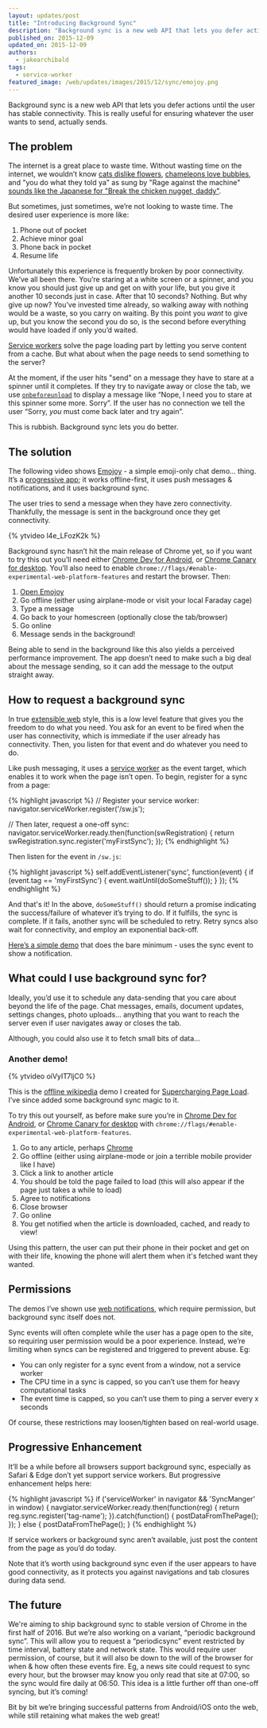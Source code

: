 ```yaml
---
layout: updates/post
title: "Introducing Background Sync"
description: "Background sync is a new web API that lets you defer actions until the user has stable connectivity. This is really useful for ensuring whatever the user wants to send, actually sends."
published_on: 2015-12-09
updated_on: 2015-12-09
authors:
  - jakearchibald
tags:
  - service-worker
featured_image: /web/updates/images/2015/12/sync/emojoy.png
---
```


<p class="intro">Background sync is a new web API that lets you defer actions until the user has stable connectivity. This is really useful for ensuring whatever the user wants to send, actually sends.</p>

## The problem

The internet is a great place to waste time. Without wasting time on the internet, we wouldn’t know <a href="https://www.youtube.com/watch?v=-Z4jx5VMw8M">cats dislike flowers</a>, <a href="https://www.youtube.com/watch?v=PrjkqW37n_k">chameleons love bubbles</a>, and "you do what they told ya" as sung by "Rage against the machine" <a href="https://youtu.be/W4BzJm4-Wo0?t=14s">sounds like the Japanese for "Break the chicken nugget, daddy"</a>.

But sometimes, just sometimes, we’re not looking to waste time. The desired user experience is more like:

1. Phone out of pocket
1. Achieve minor goal
1. Phone back in pocket
1. Resume life

Unfortunately this experience is frequently broken by poor connectivity. We’ve all been there. You’re staring at a white screen or a spinner, and you know you should just give up and get on with your life, but you give it another 10 seconds just in case. After that 10 seconds? Nothing. But why give up now? You’ve invested time already, so walking away with nothing would be a waste, so you carry on waiting. By this point you *want* to give up, but you know the second you do so, is the second before everything would have loaded if only you’d waited.

[Service workers](/web/updates/2015/11/app-shell) solve the page loading part by letting you serve content from a cache. But what about when the page needs to send something to the server?

At the moment, if the user hits "send" on a message they have to stare at a spinner until it completes. If they try to navigate away or close the tab, we use [`onbeforeunload`](https://developer.mozilla.org/en-US/docs/Web/API/WindowEventHandlers/onbeforeunload) to display a message like “Nope, I need you to stare at this spinner some more. Sorry”. If the user has no connection we tell the user “Sorry, *you* must come back later and try again”.

This is rubbish. Background sync lets you do better.

## The solution

The following video shows [Emojoy](https://jakearchibald-gcm.appspot.com) - a simple emoji-only chat demo… thing. It’s a [progressive app](https://infrequently.org/2015/06/progressive-apps-escaping-tabs-without-losing-our-soul/); it works offline-first, it uses push messages & notifications, and it uses background sync.

The user tries to send a message when they have zero connectivity. Thankfully, the message is sent in the background once they get connectivity.

{% ytvideo l4e_LFozK2k %}

Background sync hasn’t hit the main release of Chrome yet, so if you want to try this out you’ll need either [Chrome Dev for Android](https://play.google.com/store/apps/details?id=com.chrome.dev&hl=en), or [Chrome Canary for desktop](https://www.google.com/chrome/browser/canary.html). You’ll also need to enable `chrome://flags/#enable-experimental-web-platform-features` and restart the browser. Then:

1. [Open Emojoy](https://jakearchibald-gcm.appspot.com)
1. Go offline (either using airplane-mode or visit your local Faraday cage)
1. Type a message
1. Go back to your homescreen (optionally close the tab/browser)
1. Go online
1. Message sends in the background!

Being able to send in the background like this also yields a perceived performance improvement. The app doesn’t need to make such a big deal about the message sending, so it can add the message to the output straight away.

## How to request a background sync

In true [extensible web](https://extensiblewebmanifesto.org/) style, this is a low level feature that gives you the freedom to do what you need. You ask for an event to be fired when the user has connectivity, which is immediate if the user already has connectivity. Then, you listen for that event and do whatever you need to do.

Like push messaging, it uses a [service worker](http://www.html5rocks.com/en/tutorials/service-worker/introduction/) as the event target, which enables it to work when the page isn’t open. To begin, register for a sync from a page:

{% highlight javascript %}
// Register your service worker:
navigator.serviceWorker.register('/sw.js');

// Then later, request a one-off sync:
navigator.serviceWorker.ready.then(function(swRegistration) {
  return swRegistration.sync.register('myFirstSync');
});
{% endhighlight %}

Then listen for the event in `/sw.js`:

{% highlight javascript %}
self.addEventListener('sync', function(event) {
  if (event.tag == 'myFirstSync') {
    event.waitUntil(doSomeStuff());
  }
});
{% endhighlight %}

And that's it! In the above, `doSomeStuff()` should return a promise indicating the success/failure of whatever it’s trying to do. If it fulfills, the sync is complete. If it fails, another sync will be scheduled to retry. Retry syncs also wait for connectivity, and employ an exponential back-off.

[Here’s a simple demo](https://jakearchibald.github.io/isserviceworkerready/demos/sync/) that does the bare minimum - uses the sync event to show a notification.

## What could I use background sync for?

Ideally, you’d use it to schedule any data-sending that you care about beyond the life of the page. Chat messages, emails, document updates, settings changes, photo uploads… anything that you want to reach the server even if user navigates away or closes the tab.

Although, you could also use it to fetch small bits of data…

### Another demo!

{% ytvideo oiVyIT7ljC0 %}

This is the [offline wikipedia](https://wiki-offline.jakearchibald.com/) demo I created for [Supercharging Page Load](https://www.youtube.com/watch?v=d5_6yHixpsQ). I’ve since added some background sync magic to it.

To try this out yourself, as before make sure you’re in [Chrome Dev for Android](https://play.google.com/store/apps/details?id=com.chrome.dev&hl=en), or [Chrome Canary for desktop](https://www.google.com/chrome/browser/canary.html) with `chrome://flags/#enable-experimental-web-platform-features`.

1. Go to any article, perhaps [Chrome](https://wiki-offline.jakearchibald.com/wiki/Google_Chrome)
1. Go offline (either using airplane-mode or join a terrible mobile provider like I have)
1. Click a link to another article
1. You should be told the page failed to load (this will also appear if the page just takes a while to load)
1. Agree to notifications
1. Close browser
1. Go online
1. You get notified when the article is downloaded, cached, and ready to view!

Using this pattern, the user can put their phone in their pocket and get on with their life, knowing the phone will alert them when it's fetched want they wanted.

## Permissions

The demos I’ve shown use [web notifications](https://notifications.spec.whatwg.org/), which require permission, but background sync itself does not.

Sync events will often complete while the user has a page open to the site, so requiring user permission would be a poor experience. Instead, we’re limiting when syncs can be registered and triggered to prevent abuse. Eg:

* You can only register for a sync event from a window, not a service worker
* The CPU time in a sync is capped, so you can’t use them for heavy computational tasks
* The event time is capped, so you can’t use them to ping a server every x seconds

Of course, these restrictions may loosen/tighten based on real-world usage.

## Progressive Enhancement

It’ll be a while before all browsers support background sync, especially as Safari & Edge don’t yet support service workers. But progressive enhancement helps here:

{% highlight javascript %}
if ('serviceWorker' in navigator && 'SyncManger' in window) {
  navgiator.serviceWorker.ready.then(function(reg) {
    return reg.sync.register('tag-name');
  }).catch(function() {
    postDataFromThePage();
  });
} else {
  postDataFromThePage();
}
{% endhighlight %}

If service workers or background sync aren’t available, just post the content from the page as you’d do today.

Note that it’s worth using background sync even if the user appears to have good connectivity, as it protects you against navigations and tab closures during data send.

## The future

We're aiming to ship background sync to stable version of Chrome in the first half of 2016. But we’re also working on a variant, “periodic background sync”. This will allow you to request a “periodicsync” event restricted by time interval, battery state and network state. This would require user permission, of course, but it will also be down to the will of the browser for when & how often these events fire. Eg, a news site could request to sync every hour, but the browser may know you only read that site at 07:00, so the sync would fire daily at 06:50. This idea is a little further off than one-off syncing, but it’s coming!

Bit by bit we’re bringing successful patterns from Android/iOS onto the web, while still retaining what makes the web great!